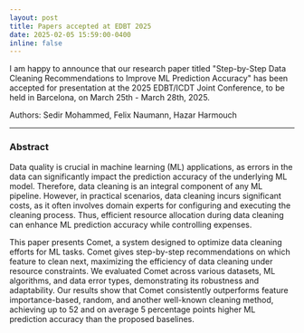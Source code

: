 ```yaml
---
layout: post
title: Papers accepted at EDBT 2025
date: 2025-02-05 15:59:00-0400
inline: false
---
```


I am happy to announce that our research paper titled "Step-by-Step Data Cleaning Recommendations to Improve ML Prediction Accuracy" has been accepted for presentation at the 2025 EDBT/ICDT Joint Conference, to be held in Barcelona, on March 25th - March 28th, 2025.

Authors: Sedir Mohammed, Felix Naumann, Hazar Harmouch

***

### Abstract
Data quality is crucial in machine learning (ML) applications, as errors in the data can significantly impact the prediction accuracy of the underlying ML model. Therefore, data cleaning is an integral component of any ML pipeline. However, in practical scenarios, data cleaning incurs significant costs, as it often involves domain experts for configuring and executing the cleaning process. Thus, efficient resource allocation during data cleaning can enhance ML prediction accuracy while controlling expenses.

This paper presents Comet, a system designed to optimize data cleaning efforts for ML tasks. Comet gives step-by-step recommendations on which feature to clean next, maximizing the efficiency of data cleaning under resource constraints. We evaluated Comet across various datasets, ML algorithms, and data error types, demonstrating its robustness and adaptability. Our results show that Comet consistently outperforms feature importance-based, random, and another well-known cleaning method, achieving up to 52 and on average 5 percentage points higher ML prediction accuracy than the proposed baselines.